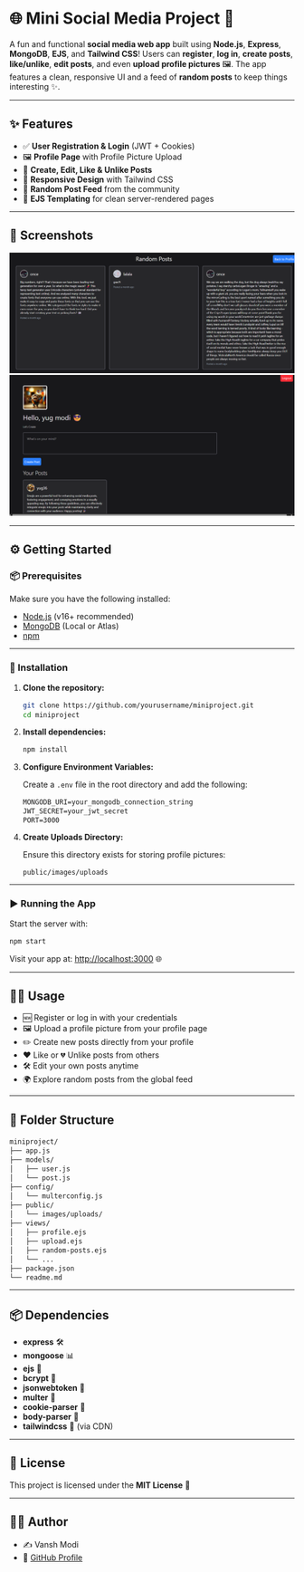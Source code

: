 # 🌐 Mini Social Media Project 🚀

A fun and functional **social media web app** built using **Node.js**, **Express**, **MongoDB**, **EJS**, and **Tailwind CSS**! Users can **register**, **log in**, **create posts**, **like/unlike**, **edit posts**, and even **upload profile pictures** 🖼️. The app features a clean, responsive UI and a feed of **random posts** to keep things interesting ✨.

---

## ✨ Features

- ✅ **User Registration & Login** (JWT + Cookies)  
- 🖼️ **Profile Page** with Profile Picture Upload  
- 📝 **Create, Edit, Like & Unlike Posts**  
- 📱 **Responsive Design** with Tailwind CSS  
- 🎲 **Random Post Feed** from the community  
- 🧠 **EJS Templating** for clean server-rendered pages

---

## 📸 Screenshots

<img src="VISUALS/Screenshot 2025-06-22 090639.png">
<img src="VISUALS/Screenshot 2025-06-22 090819.png">

---

## ⚙️ Getting Started

### 📦 Prerequisites

Make sure you have the following installed:

- [Node.js](https://nodejs.org/) (v16+ recommended)  
- [MongoDB](https://www.mongodb.com/) (Local or Atlas)  
- [npm](https://www.npmjs.com/)

---

### 🚀 Installation

1. **Clone the repository:**
   ```bash
   git clone https://github.com/yourusername/miniproject.git
   cd miniproject
   ```

2. **Install dependencies:**
   ```bash
   npm install
   ```

3. **Configure Environment Variables:**

   Create a `.env` file in the root directory and add the following:
   ```
   MONGODB_URI=your_mongodb_connection_string
   JWT_SECRET=your_jwt_secret
   PORT=3000
   ```

4. **Create Uploads Directory:**

   Ensure this directory exists for storing profile pictures:
   ```
   public/images/uploads
   ```

---

### ▶️ Running the App

Start the server with:

```bash
npm start
```

Visit your app at: [http://localhost:3000](http://localhost:3000) 🌐

---

## 🧑‍💻 Usage

- 🆕 Register or log in with your credentials  
- 🖼️ Upload a profile picture from your profile page  
- ✏️ Create new posts directly from your profile  
- ❤️ Like or 💔 Unlike posts from others  
- 🛠️ Edit your own posts anytime  
- 🌍 Explore random posts from the global feed

---

## 📁 Folder Structure

```
miniproject/
├── app.js
├── models/
│   ├── user.js
│   └── post.js
├── config/
│   └── multerconfig.js
├── public/
│   └── images/uploads/
├── views/
│   ├── profile.ejs
│   ├── upload.ejs
│   ├── random-posts.ejs
│   └── ...
├── package.json
└── readme.md
```

---

## 📦 Dependencies

- **express** 🛠️  
- **mongoose** 📊  
- **ejs** 🧠  
- **bcrypt** 🔐  
- **jsonwebtoken** 🔑  
- **multer** 🧾  
- **cookie-parser** 🍪  
- **body-parser** 📩  
- **tailwindcss** 🎨 (via CDN)

---

## 📄 License

This project is licensed under the **MIT License** 📃

---

## 👨‍💻 Author

- ✍️ Vansh Modi 
- 🔗 [GitHub Profile](https://github.com/ModiVanshN)
